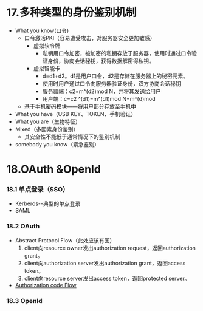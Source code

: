 # 17.多种类型的身份鉴别机制
+ What you know(口令)
   + 口令激活PKI（容易遭受攻击，对服务器安全更加敏感）
      + 虚拟软令牌
         + 私钥用口令加密，被加密的私钥存放于服务器，使用时通过口令验证身份，协商会话秘钥，获得数据解密得私钥。
      + 虚拟智能卡
         + d=d1+d2。d1是用户口令，d2是存储在服务器上的秘密元素。
         + 使用时用户通过口令向服务器验证身份，双方协商会话秘钥
         + 服务器端：c2=m^(d2)mod N，并将其发送给用户
         + 用户端：c=c2 ^(d1)=m^(d1)mod N=m^(d)mod
   + 基于手机密码模块——将用户部分存放至手机中
+ What you have（USB KEY、TOKEN、手机验证）
+ What you are（生物特征）
+ Mixed（多因素身份鉴别）
   + 其安全性不能低于通常情况下的鉴别机制
+ somebody you know（紧急鉴别）
# 18.OAuth &OpenId
### 18.1 单点登录（SSO）
+ Kerberos--典型的单点登录 
+ SAML
### 18.2 OAuth
+ Abstract Protocol Flow（此处应该有图）
   1. client向resource owner发出authorization request，返回authorization grant。
   2. client向authorization server发出authorization grant，返回access token。
   3. client向resource server发出access token，返回protected server。
+ [Authorization code Flow](https://github.com/iaojun/course/blob/master/picture/authorization_code_flow.png/)
### 18.3 OpenId
